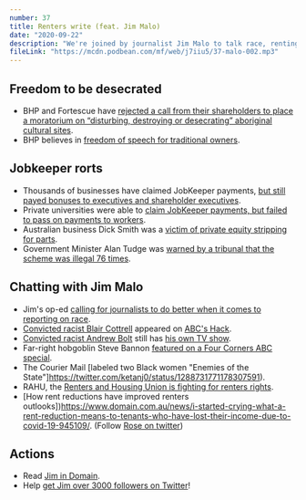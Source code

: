 ```yaml
---
number: 37
title: Renters write (feat. Jim Malo)
date: "2020-09-22"
description: "We're joined by journalist Jim Malo to talk race, renting and how Australia's media covers both. But before that, we talk about the desecration of sacred sites, and Jobkeeper rorts." 
fileLink: "https://mcdn.podbean.com/mf/web/j7iiu5/37-malo-002.mp3"
---
```


## Freedom to be desecrated 

- BHP and Fortescue have [rejected a call from their shareholders to place a moratorium on “disturbing, destroying or desecrating” aboriginal cultural sites](https://www.sbs.com.au/nitv/article/2020/09/17/mining-giants-reject-moratorium-destroying-cultural-heritage). 
- BHP believes in [freedom of speech for traditional owners](https://www.nsenergybusiness.com/news/bhp-traditional-owners/).

## Jobkeeper rorts

- Thousands of businesses have claimed JobKeeper payments, [but still payed bonuses to executives and shareholder executives](https://www.smh.com.au/national/thousands-accused-of-jobkeeper-rorts-but-ato-has-not-issued-penalties-20200911-p55upc.html). 
- Private universities were able to [claim JobKeeper payments, but failed to pass on payments to workers](https://andrewnorton.net.au/2020/05/25/the-university-jobkeeper-rules-change-again-with-bond-and-torrens-universities-to-benefit/). 
- Australian business Dick Smith was a [victim of private equity stripping for parts](https://foragerfunds.com/news/dick-smith-is-the-greatest-private-equity-heist-of-all-time/).
- Government Minister Alan Tudge was [warned by a tribunal that the scheme was illegal 76 times](https://www.theguardian.com/australia-news/2020/sep/19/robodebt-court-documents-show-government-was-warned-76-times-debts-were-not-legally-enforceable).


## Chatting with Jim Malo

- Jim's op-ed [calling for journalists to do better when it comes to reporting on race](https://www.crikey.com.au/2020/07/17/headlines-black-lives-matter-coronavirus-racism/).
- [Convicted racist Blair Cottrell](https://www.theguardian.com/law/2019/dec/19/far-right-extremist-blair-cottrell-loses-appeal-against-conviction-for-inciting-contempt-of-muslims) appeared on [ABC's Hack](https://www.abc.net.au/triplej/programs/hack/hack-live-aussie-patriots/7869748).
- [Convicted racist Andrew Bolt](https://www.abc.net.au/news/2011-09-28/bolt-found-guilty-of-breaching-discrimination-act/3025918?nw=0) still has [his own TV show](https://www.skynews.com.au/page/andrew-bolt).
- Far-right hobgoblin Steve Bannon [featured on a Four Corners ABC special](https://www.abc.net.au/4corners/populist-revolution/10196348).
- The Courier Mail [labeled two Black women "Enemies of the State"]https://twitter.com/ketanj0/status/1288731771178307591).
- RAHU, the [Renters and Housing Union is fighting for renters rights](https://rahu.org.au/).
- [How rent reductions have improved renters outlooks])https://www.domain.com.au/news/i-started-crying-what-a-rent-reduction-means-to-tenants-who-have-lost-their-income-due-to-covid-19-945109/. (Follow [Rose on twitter](https://twitter.com/operation_rosie))

## Actions

- Read [Jim in Domain](https://www.domain.com.au/news/author/jim-malo/).
- Help [get Jim over 3000 followers on Twitter](https://twitter.com/thejimmalo)!